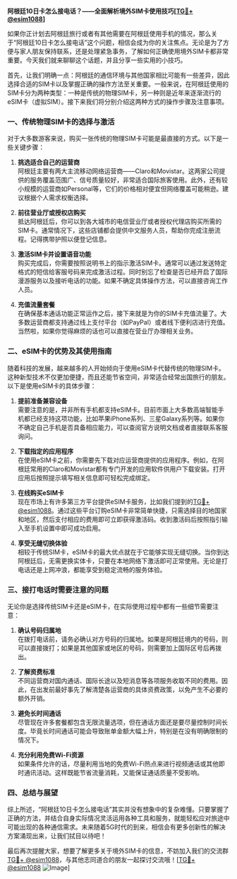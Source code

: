 **阿根廷10日卡怎么接电话？——全面解析境外SIM卡使用技巧[[TG💪+ @esim1088](https://t.me/s/esim1088)]**

如果你正计划去阿根廷旅行或者有其他需要在阿根廷使用手机的情况，那么关于“阿根廷10日卡怎么接电话”这个问题，相信会成为你的关注焦点。无论是为了方便与家人朋友保持联系，还是处理紧急事务，了解如何正确使用境外SIM卡都非常重要。今天我们就来聊聊这个话题，并且分享一些实用的小技巧。

首先，让我们明确一点：阿根廷的通信环境与其他国家相比可能有一些差异，因此选择合适的SIM卡以及掌握正确的操作方法至关重要。一般来说，在阿根廷使用的SIM卡分为两种类型：一种是传统的物理SIM卡，另一种则是近年来逐渐流行的eSIM卡（虚拟SIM）。接下来我们将分别介绍这两种方式的操作步骤及注意事项。

### 一、传统物理SIM卡的选择与激活

对于大多数游客来说，购买一张传统的物理SIM卡可能是最直接的方式。以下是一些关键步骤：

1. **挑选适合自己的运营商**  
   阿根廷主要有两大主流移动网络运营商——Claro和Movistar。这两家公司提供的服务覆盖范围广、信号质量较好，非常适合国际旅客使用。此外，还有较小规模的运营商如Personal等，它们的价格相对便宜但网络覆盖可能稍逊。建议根据个人需求权衡选择。

2. **前往营业厅或授权店购买**  
   抵达阿根廷后，你可以到各大城市的电信营业厅或者授权代理店购买所需的SIM卡。通常情况下，这些店铺都会提供中文服务人员，帮助你完成注册流程。记得携带护照以便登记信息。

3. **激活SIM卡并设置语音功能**  
   购买完成后，你需要按照说明书上的指示激活SIM卡。通常可以通过发送特定格式的短信给客服号码来完成激活过程。同时别忘了检查是否已经开启了国际漫游服务以及接听电话的功能。如果不确定具体操作方法，可以直接咨询工作人员。

4. **充值流量套餐**  
   在确保基本通话功能正常运作之后，接下来就是为你的SIM卡充值流量了。大多数运营商都支持通过线上支付平台（如PayPal）或者线下便利店进行充值。当然啦，如果你觉得麻烦的话也可以直接在营业厅办理相关业务。

### 二、eSIM卡的优势及其使用指南

随着科技的发展，越来越多的人开始倾向于使用eSIM卡代替传统的物理SIM卡。这种新型技术不仅更加便捷，而且还能节省空间，非常适合经常出国旅行的朋友。以下是使用eSIM卡的具体步骤：

1. **提前准备兼容设备**  
   需要注意的是，并非所有手机都支持eSIM卡。目前市面上大多数高端智能手机都已经支持这项功能，比如苹果iPhone系列、三星Galaxy系列等。如果你不确定自己手机是否具备相应能力，可以查阅官方说明文档或者直接联系客服询问。

2. **下载指定的应用程序**  
   在使用eSIM卡之前，你需要先下载对应运营商提供的应用程序。例如，在阿根廷常用的Claro和Movistar都有专门开发的应用软件供用户下载安装。打开应用后按照提示填写相关信息即可轻松完成绑定。

3. **在线购买eSIM卡**  
   现在市场上有许多第三方平台提供eSIM卡服务，比如我们提到的[TG💪+ @esim1088](https://t.me/s/esim1088)。通过这些平台订购eSIM卡非常简单快捷，只需选择目的地国家和地区，然后支付相应的费用即可立即获得激活码。收到激活码后按照指引输入至手机设置中即可成功启用。

4. **享受无缝切换体验**  
   相较于传统SIM卡，eSIM卡的最大优点就在于它能够实现无缝切换。当你到达阿根廷后，无需更换实体卡，只要在本地网络下激活即可正常使用。无论是打电话还是上网冲浪，都能享受到稳定流畅的服务体验。

### 三、接打电话时需要注意的问题

无论你是选择传统SIM卡还是eSIM卡，在实际使用过程中都有一些细节需要注意：

1. **确认号码归属地**  
   在拨打电话前，请务必确认对方号码的归属地。如果是阿根廷境内的号码，则可以直接拨打；如果是其他国家或地区的号码，则需要加上国际区号后再拨出。

2. **了解资费标准**  
   不同运营商对国内通话、国际长途以及短消息等各项服务收取不同的费用。因此，在出发前最好事先了解清楚各运营商的具体资费政策，以免产生不必要的额外开销。

3. **避免长时间通话**  
   尽管现在许多套餐都包含无限流量选项，但在通话方面还是要尽量控制时间长度。毕竟长时间通话可能会导致账单金额大幅上升，特别是在没有明确限制的情况下。

4. **充分利用免费Wi-Fi资源**  
   如果条件允许的话，尽量利用当地的免费Wi-Fi热点来进行视频通话或其他即时通讯活动。这样既能节省流量消耗，又能保证通话质量不受影响。

### 四、总结与展望

综上所述，“阿根廷10日卡怎么接电话”其实并没有想象中的复杂难懂。只要掌握了正确的方法，并结合自身实际情况灵活运用各种工具和服务，就能轻松应对旅途中可能出现的各种通信需求。未来随着5G时代的到来，相信会有更多创新性的解决方案涌现出来，让我们拭目以待吧！

最后再次提醒大家，想要了解更多关于境外SIM卡的信息，不妨加入我们的交流群[TG💪+ @esim1088](https://t.me/s/esim1088)，与其他志同道合的朋友一起探讨交流哦！[[TG💪+ @esim1088](https://t.me/s/esim1088) ![Image](https://i.postimg.cc/4NQfJmqS/Snipaste-2025-05-13-00-14-12.png)]